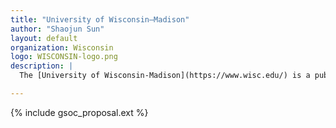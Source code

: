 ```yaml
---
title: "University of Wisconsin–Madison"
author: "Shaojun Sun"
layout: default
organization: Wisconsin
logo: WISCONSIN-logo.png
description: |
  The [University of Wisconsin-Madison](https://www.wisc.edu/) is a public research university in Madison, Wisconsin. Since its founding in 1848, this campus has been a catalyst for the extraordinary.  

---
```


{% include gsoc_proposal.ext %}
